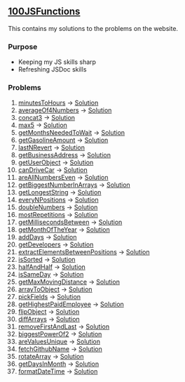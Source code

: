 ## [100JSFunctions](https://www.100jsfunctions.com/)

This contains my solutions to the problems on the website.

### Purpose

- Keeping my JS skills sharp
- Refreshing JSDoc skills

### Problems

1. [minutesToHours](https://www.100jsfunctions.com/exercises/minutesToHours) -> [Solution](./1.%20minutesToHours/minutesToHours.js)
2. [averageOf4Numbers](https://www.100jsfunctions.com/exercises/averageOf4Numbers) -> [Solution](./2.%20averageOf4Numbers/avergaOf4Numbers.js)
3. [concat3](https://www.100jsfunctions.com/exercises/concat3) -> [Solution](./3.%20concat3/concat3.js)
4. [max5](https://www.100jsfunctions.com/exercises/max5) -> [Solution](./4.%20max5/max5.js)
5. [getMonthsNeededToWait](https://www.100jsfunctions.com/exercises/getMonthsNeededToWait) -> [Solution](./5.%20getMonthsNeededToWait/getMonthsNeededToWait.js)
6. [getGasolineAmount](https://www.100jsfunctions.com/exercises/getGasolineAmount) -> [Solution](./6.%20getGasolineAmount/getGasolineAmount.js)
7. [lastNRevert](https://www.100jsfunctions.com/exercises/lastNRevert) -> [Solution](./7.%20lastNRevert/lastNRevert.js)
8. [getBusinessAddress](https://www.100jsfunctions.com/exercises/getBusinessAddress) -> [Solution](./8.%20getBusinessAddress/getBusinessAddress.js)
9. [getUserObject](https://www.100jsfunctions.com/exercises/getUserObject) -> [Solution](./9.%20getUserObject/getUserObject.js)
10. [canDriveCar](https://www.100jsfunctions.com/exercises/canDriveCar) -> [Solution](./10.%20canDriveCar/canDriveCar.js)
11. [areAllNumbersEven](https://www.100jsfunctions.com/exercises/areAllNumbersEven) -> [Solution](./11.%20areAllNumbersEven/areAllNumbersEven.js)
12. [getBiggestNumberInArrays](https://www.100jsfunctions.com/exercises/getBiggestNumberInArrays) -> [Solution](./12.%20getBiggestNumberInArrays/getBiggestNumberInArrays.js)
13. [getLongestString](https://www.100jsfunctions.com/exercises/getLongestString) -> [Solution](./13.%20getLongestString/getLongestString.js)
14. [everyNPositions](https://www.100jsfunctions.com/exercises/everyNPositions) -> [Solution](./14.%20everyNPositions/everyNPositions.js)
15. [doubleNumbers](https://www.100jsfunctions.com/exercises/doubleNumbers) -> [Solution](./15.%20doubleNumbers/doubleNumbers.js)
16. [mostRepetitions](https://www.100jsfunctions.com/exercises/mostRepetitions) -> [Solution](./16.%20mostRepetitions/mostRepetitions.js)
17. [getMillisecondsBetween](https://www.100jsfunctions.com/exercises/getMillisecondsBetween) -> [Solution](./17.%20getMillisecondsBetween/getMillisecondsBetween.js)
18. [getMonthOfTheYear](https://www.100jsfunctions.com/exercises/getMonthOfTheYear) -> [Solution](./18.%20getMonthOfTheYear/getMonthOfTheYear.js)
19. [addDays](https://www.100jsfunctions.com/exercises/addDays) -> [Solution](./19.%20addDays/addDays.js)
20. [getDevelopers](https://www.100jsfunctions.com/exercises/getDevelopers) -> [Solution](./20.%20getDevelopers/getDevelopers.js)
21. [extractElementsBetweenPositions](https://www.100jsfunctions.com/exercises/extractElementsBetweenPositions) -> [Solution](./21.%20extractElementsBetweenPositions/extractElementsBetweenPositions.js)
22. [isSorted](https://www.100jsfunctions.com/exercises/isSorted) -> [Solution](./22.%20isSorted/isSorted.js)
23. [halfAndHalf](https://www.100jsfunctions.com/exercises/halfAndHalf) -> [Solution](./23.%20halfAndHalf/halfAndHalf.js)
24. [isSameDay](https://www.100jsfunctions.com/exercises/isSameDay) -> [Solution](./24.%20isSameDay/isSameDay.js)
25. [getMaxMovingDistance](https://www.100jsfunctions.com/exercises/getMaxMovingDistance) -> [Solution](./25.%20getMaxMovingDistance/getMaxMovingDistance.js)
26. [arrayToObject](https://www.100jsfunctions.com/exercises/arrayToObject) -> [Solution](./26.%20arrayToObject/arrayToObject.js)
27. [pickFields](https://www.100jsfunctions.com/exercises/pickFields) -> [Solution](./27.%20pickFields/pickFields.js)
28. [getHighestPaidEmployee](https://www.100jsfunctions.com/exercises/getHighestPaidEmployee) -> [Solution](./28.%20getHighestPaidEmployee/getHighestPaidEmployee.js)
29. [flipObject](https://www.100jsfunctions.com/exercises/flipObject) -> [Solution](./29.%20flipObject/flipObject.js)
30. [diffArrays](https://www.100jsfunctions.com/exercises/diffArrays) -> [Solution](./30.%20diffArrays/diffArrays.js)
34. [removeFirstAndLast](https://www.100jsfunctions.com/exercises/removeFirstAndLast) -> [Solution](./34.%20removeFirstAndLast/removeFirstAndLast.js)
35. [biggestPowerOf2](https://www.100jsfunctions.com/exercises/biggestPowerOf2) -> [Solution](./35.%20biggestPowerOf2/biggestPowerOf2.js)
36. [areValuesUnique](https://www.100jsfunctions.com/exercises/areValuesUnique) -> [Solution](./36.%20areValuesUnique/areValuesUnique.js)
37. [fetchGithubName](https://www.100jsfunctions.com/exercises/fetchGithubName) -> [Solution](./37.%20fetchGithubName/fetchGithubName.js)
38. [rotateArray](https://www.100jsfunctions.com/exercises/rotateArray) -> [Solution](./38.%20rotateArray/rotateArray.js)
39. [getDaysInMonth](https://www.100jsfunctions.com/exercises/getDaysInMonth) -> [Solution](./39.%20getDaysInMonth/getDaysInMonth.js)
40. [formatDateTime](https://www.100jsfunctions.com/exercises/formatDateTime) -> [Solution](./40.%20formatDateTime/formatDateTime.js)
